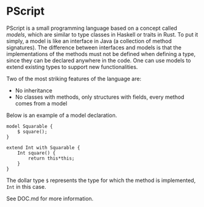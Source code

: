 PScript
=======

PScript is a small programming language based on a concept called _models_,
which are similar to type classes in Haskell or traits in Rust. To put it
simply, a model is like an interface in Java (a collection of method
signatures). The difference between interfaces and models is that the
implementations of the methods must not be defined when defining a type, since
they can be declared anywhere in the code. One can use models to extend
existing types to support new functionalities.

Two of the most striking features of the language are:
* No inheritance
* No classes with methods, only structures with fields, every method comes from
  a model

Below is an example of a model declaration.

```
model Squarable {
	$ square();
}

extend Int with Squarable {
	Int square() {
		return this*this;
	}
}
```

The dollar type `$` represents the type for which the method is implemented,
`Int` in this case.

See DOC.md for more information.
